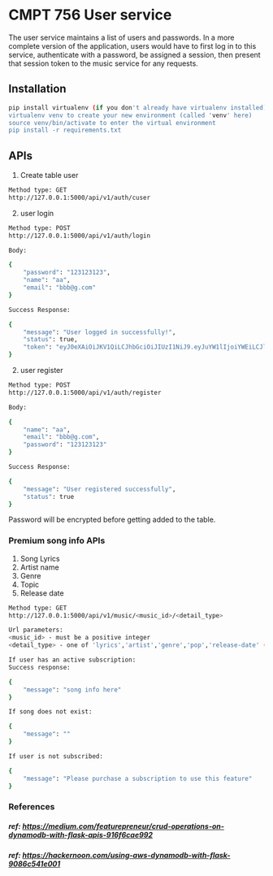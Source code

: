 # CMPT 756 User service

The user service maintains a list of users and passwords.  In a more complete version of the application, users would have to first log in to this service, authenticate with a password, be assigned a session, then present that session token to the music service for any requests.

## Installation

```bash
pip install virtualenv (if you don't already have virtualenv installed)
virtualenv venv to create your new environment (called 'venv' here)
source venv/bin/activate to enter the virtual environment
pip install -r requirements.txt
```

## APIs

1. Create table user

```bash
Method type: GET
http://127.0.0.1:5000/api/v1/auth/cuser
```

2. user login

```bash
Method type: POST
http://127.0.0.1:5000/api/v1/auth/login

Body: 

{
    "password": "123123123",
    "name": "aa",
    "email": "bbb@g.com"
}

Success Response:

{
    "message": "User logged in successfully!",
    "status": true,
    "token": "eyJ0eXAiOiJKV1QiLCJhbGciOiJIUzI1NiJ9.eyJuYW1lIjoiYWEiLCJlbWFpbCI6ImJiYkBnLmNvbSJ9.vBJ3i_rMvjGq_nENVJyQQWdkQgfQQwiPMCmAxoCQOkk"
}
```

2. user register

```bash
Method type: POST
http://127.0.0.1:5000/api/v1/auth/register

Body: 

{
    "name": "aa",
    "email": "bbb@g.com",
    "password": "123123123"
}

Success Response: 

{
    "message": "User registered successfully",
    "status": true
}
```
Password will be encrypted before getting added to the table.

### Premium song info APIs

1. Song Lyrics
2. Artist name
3. Genre
4. Topic
5. Release date

```bash
Method type: GET
http://127.0.0.1:5000/api/v1/music/<music_id>/<detail_type>

Url parameters:
<music_id> - must be a positive integer
<detail_type> - one of 'lyrics','artist','genre','pop','release-date' (currently MCLI options use only 'lyrics' and 'artist')

If user has an active subscription:
Success response:

{
    "message": "song info here"
}

If song does not exist:

{
    "message": ""
}

If user is not subscribed:

{
    "message": "Please purchase a subscription to use this feature"
}

```

### References

##### ref: https://medium.com/featurepreneur/crud-operations-on-dynamodb-with-flask-apis-916f6cae992
##### ref: https://hackernoon.com/using-aws-dynamodb-with-flask-9086c541e001




